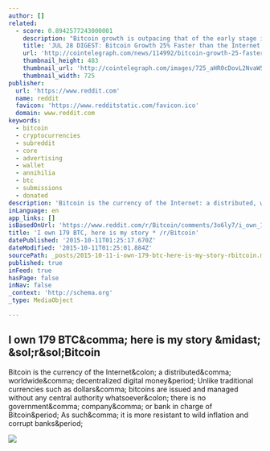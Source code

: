 ```yaml
---
author: []
related:
  - score: 0.8942577243000001
    description: "Bitcoin growth is outpacing that of the early stage internet by almost 25%; an Estonian Angel List service will utilize Bitcoin's blockchain to secure its marketplace, and more top stories for July 28. In terms of investment, Bitcoin growth is outpacing that of the early stage internet by almost 25%, according to the latest figures compiled by IB Times UK."
    title: 'JUL 28 DIGEST: Bitcoin Growth 25% Faster than the Internet in 90s; Estonian Angel List Service Secures Marketplace with BTC Blockchain'
    url: 'http://cointelegraph.com/news/114992/bitcoin-growth-25-faster-than-the-internet-in-90s-estonian-angel-list-service-secures-marketplace-with-btc-blockchain'
    thumbnail_height: 483
    thumbnail_url: 'http://cointelegraph.com/images/725_aHR0cDovL2NvaW50ZWxlZ3JhcGguY29tL3N0b3JhZ2UvdXBsb2Fkcy92aWV3Lzk5MTkyNTk1NTE2YTJkMjFlYzE5NmJlZDM2MjYyNDQ1LnBuZw==.jpg'
    thumbnail_width: 725
publisher:
  url: 'https://www.reddit.com'
  name: reddit
  favicon: 'https://www.redditstatic.com/favicon.ico'
  domain: www.reddit.com
keywords:
  - bitcoin
  - cryptocurrencies
  - subreddit
  - core
  - advertising
  - wallet
  - annihilia
  - btc
  - submissions
  - donated
description: 'Bitcoin is the currency of the Internet: a distributed, worldwide, decentralized digital money. Unlike traditional currencies such as dollars, bitcoins are issued and managed without any central authority whatsoever: there is no government, company, or bank in charge of Bitcoin. As such, it is more resistant to wild inflation and corrupt banks.'
inLanguage: en
app_links: []
isBasedOnUrl: 'https://www.reddit.com/r/Bitcoin/comments/3o6ly7/i_own_179_btc_here_is_my_story/'
title: 'I own 179 BTC, here is my story * /r/Bitcoin'
datePublished: '2015-10-11T01:25:17.670Z'
dateModified: '2015-10-11T01:25:01.884Z'
sourcePath: _posts/2015-10-11-i-own-179-btc-here-is-my-story-rbitcoin.md
published: true
inFeed: true
hasPage: false
inNav: false
_context: 'http://schema.org'
_type: MediaObject

---
```

<article style=""><h1>I own 179 BTC&amp;comma; here is my story &amp;midast; &amp;sol;r&amp;sol;Bitcoin</h1><p>Bitcoin is the currency of the Internet&amp;colon; a distributed&amp;comma; worldwide&amp;comma; decentralized digital money&amp;period; Unlike traditional currencies such as dollars&amp;comma; bitcoins are issued and managed without any central authority whatsoever&amp;colon; there is no government&amp;comma; company&amp;comma; or bank in charge of Bitcoin&amp;period; As such&amp;comma; it is more resistant to wild inflation and corrupt banks&amp;period;</p><img src="https://www.redditstatic.com/icon.png" /></article>